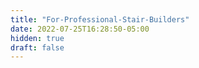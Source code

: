 ```yaml
---
title: "For-Professional-Stair-Builders"
date: 2022-07-25T16:28:50-05:00
hidden: true
draft: false
---
```


